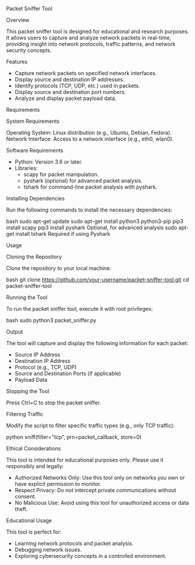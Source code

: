  Packet Sniffer Tool

 Overview

This packet sniffer tool is designed for educational and research purposes. It allows users to capture and analyze network packets in real-time, providing insight into network protocols, traffic patterns, and network security concepts.

 Features

- Capture network packets on specified network interfaces.
- Display source and destination IP addresses.
- Identify protocols (TCP, UDP, etc.) used in packets.
- Display source and destination port numbers.
- Analyze and display packet payload data.

 Requirements

 System Requirements

   Operating System: Linux distribution (e.g., Ubuntu, Debian, Fedora).
   Network Interface: Access to a network interface (e.g., eth0, wlan0).

 Software Requirements

- Python: Version 3.6 or later.
- Libraries:
  - scapy for packet manipulation.
  - pyshark (optional) for advanced packet analysis.
  - tshark for command-line packet analysis with pyshark.

 Installing Dependencies

Run the following commands to install the necessary dependencies:

bash
sudo apt-get update
sudo apt-get install python3 python3-pip
pip3 install scapy
pip3 install pyshark   Optional, for advanced analysis
sudo apt-get install tshark   Required if using Pyshark


 Usage

 Cloning the Repository

Clone the repository to your local machine:

bash
git clone https://github.com/your-username/packet-sniffer-tool.git
cd packet-sniffer-tool


 Running the Tool

To run the packet sniffer tool, execute it with root privileges:

bash
sudo python3 packet_sniffer.py


 Output

The tool will capture and display the following information for each packet:

- Source IP Address
- Destination IP Address
- Protocol (e.g., TCP, UDP)
- Source and Destination Ports (if applicable)
- Payload Data

 Stopping the Tool

Press Ctrl+C to stop the packet sniffer.

 Filtering Traffic

Modify the script to filter specific traffic types (e.g., only TCP traffic):

python
sniff(filter="tcp", prn=packet_callback, store=0)


 Ethical Considerations

This tool is intended for educational purposes only. Please use it responsibly and legally:

- Authorized Networks Only: Use this tool only on networks you own or have explicit permission to monitor.
- Respect Privacy: Do not intercept private communications without consent.
- No Malicious Use: Avoid using this tool for unauthorized access or data theft.

 Educational Usage

This tool is perfect for:

- Learning network protocols and packet analysis.
- Debugging network issues.
- Exploring cybersecurity concepts in a controlled environment.
                                                                

